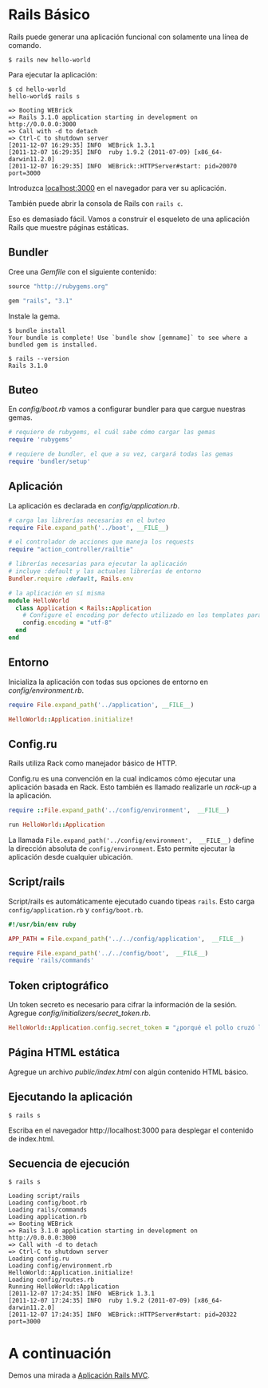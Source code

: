 Rails Básico
============

Rails puede generar una aplicación funcional con solamente una línea de comando.

    $ rails new hello-world

Para ejecutar la aplicación:

    $ cd hello-world
    hello-world$ rails s

    => Booting WEBrick
    => Rails 3.1.0 application starting in development on http://0.0.0.0:3000
    => Call with -d to detach
    => Ctrl-C to shutdown server
    [2011-12-07 16:29:35] INFO  WEBrick 1.3.1
    [2011-12-07 16:29:35] INFO  ruby 1.9.2 (2011-07-09) [x86_64-darwin11.2.0]
    [2011-12-07 16:29:35] INFO  WEBrick::HTTPServer#start: pid=20070 port=3000

Introduzca [localhost:3000](http://localhost:3000) en el navegador para ver su aplicación.

También puede abrir la consola de Rails con `rails c`.

Eso es demasiado fácil. Vamos a construir el esqueleto de una aplicación Rails que muestre páginas estáticas. 

Bundler
-------

Cree una *Gemfile* con el siguiente contenido:

``` ruby
source "http://rubygems.org"

gem "rails", "3.1"
```

Instale la gema.

    $ bundle install
    Your bundle is complete! Use `bundle show [gemname]` to see where a bundled gem is installed.

    $ rails --version
    Rails 3.1.0

Buteo
-----

En *config/boot.rb* vamos a configurar bundler para que cargue nuestras gemas.

``` ruby
# requiere de rubygems, el cuál sabe cómo cargar las gemas
require 'rubygems'

# requiere de bundler, el que a su vez, cargará todas las gemas
require 'bundler/setup'
```

Aplicación
-----------

La aplicación es declarada en *config/application.rb*.

``` ruby
# carga las librerías necesarias en el buteo
require File.expand_path('../boot', __FILE__)

# el controlador de acciones que maneja los requests
require "action_controller/railtie"

# librerías necesarias para ejecutar la aplicación
# incluye :default y las actuales librerías de entorno
Bundler.require :default, Rails.env

# la aplicación en sí misma
module HelloWorld
  class Application < Rails::Application
    # Configure el encoding por defecto utilizado en los templates para Ruby 1.9.
    config.encoding = "utf-8"
  end
end
```

Entorno
-------

Inicializa la aplicación con todas sus opciones de entorno en *config/environment.rb*.

``` ruby
require File.expand_path('../application', __FILE__)

HelloWorld::Application.initialize!
```

Config.ru
---------

Rails utiliza Rack como manejador básico de HTTP.

Config.ru es una convención en la cual indicamos cómo ejecutar una aplicación basada en Rack. Esto también es llamado realizarle un *rack-up* a la aplicación.

``` ruby
require ::File.expand_path('../config/environment',  __FILE__)

run HelloWorld::Application
```

La llamada `File.expand_path('../config/environment',  __FILE__)` define la dirección absoluta de `config/environment`. Esto permite ejecutar la aplicación desde cualquier ubicación.

Script/rails
------------

Script/rails es automáticamente ejecutado cuando tipeas `rails`. Esto carga `config/application.rb` y `config/boot.rb`.

``` ruby
#!/usr/bin/env ruby

APP_PATH = File.expand_path('../../config/application',  __FILE__)

require File.expand_path('../../config/boot',  __FILE__)
require 'rails/commands'
```

Token criptográfico
-------------------

Un token secreto es necesario para cifrar la información de la sesión. Agregue *config/initializers/secret_token.rb*.

``` ruby
HelloWorld::Application.config.secret_token = "¿porqué el pollo cruzó la carretera?"
```

Página HTML estática
--------------------

Agregue un archivo *public/index.html* con algún contenido HTML básico.

Ejecutando la aplicación
------------------------

    $ rails s

Escriba en el navegador http://localhost:3000 para desplegar el contenido de index.html.

Secuencia de ejecución
----------------------

    $ rails s

    Loading script/rails
    Loading config/boot.rb
    Loading rails/commands
    Loading application.rb
    => Booting WEBrick
    => Rails 3.1.0 application starting in development on http://0.0.0.0:3000
    => Call with -d to detach
    => Ctrl-C to shutdown server
    Loading config.ru
    Loading config/environment.rb
    HelloWorld::Application.initialize!
    Loading config/routes.rb
    Running HelloWorld::Application
    [2011-12-07 17:24:35] INFO  WEBrick 1.3.1
    [2011-12-07 17:24:35] INFO  ruby 1.9.2 (2011-07-09) [x86_64-darwin11.2.0]
    [2011-12-07 17:24:35] INFO  WEBrick::HTTPServer#start: pid=20322 port=3000

A continuación
==============

Demos una mirada a [Aplicación Rails MVC](4.2-rails-mvc-scaffold.md).

